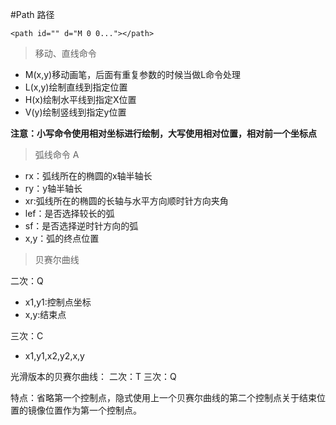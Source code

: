 #Path 路径

	<path id="" d="M 0 0..."></path>

> 移动、直线命令

- M(x,y)移动画笔，后面有重复参数的时候当做L命令处理
- L(x,y)绘制直线到指定位置
- H(x)绘制水平线到指定X位置
- V(y)绘制竖线到指定y位置

**注意：小写命令使用相对坐标进行绘制，大写使用相对位置，相对前一个坐标点**

> 弧线命令 A

- rx：弧线所在的椭圆的x轴半轴长
- ry：y轴半轴长
- xr:弧线所在的椭圆的长轴与水平方向顺时针方向夹角
- lef：是否选择较长的弧
- sf：是否选择逆时针方向的弧
- x,y：弧的终点位置

> 贝赛尔曲线 

二次：Q

- x1,y1:控制点坐标
- x,y:结束点

三次：C

- x1,y1,x2,y2,x,y

光滑版本的贝赛尔曲线：
二次：T
三次：Q

特点：省略第一个控制点，隐式使用上一个贝赛尔曲线的第二个控制点关于结束位置的镜像位置作为第一个控制点。





